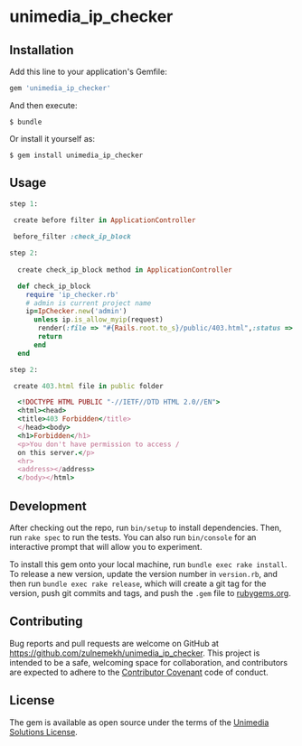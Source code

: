 # unimedia_ip_checker

## Installation

Add this line to your application's Gemfile:

```ruby
gem 'unimedia_ip_checker'
```

And then execute:

    $ bundle

Or install it yourself as:

    $ gem install unimedia_ip_checker

## Usage

```ruby
step 1:
 
 create before filter in ApplicationController 

 before_filter :check_ip_block

step 2: 
  
  create check_ip_block method in ApplicationController 

  def check_ip_block
    require 'ip_checker.rb'
    # admin is current project name
    ip=IpChecker.new('admin') 
      unless ip.is_allow_myip(request)
       render(:file => "#{Rails.root.to_s}/public/403.html",:status => 403.6, :layout => false)
       return
      end   
  end

step 2: 

 create 403.html file in public folder

  <!DOCTYPE HTML PUBLIC "-//IETF//DTD HTML 2.0//EN">
  <html><head>
  <title>403 Forbidden</title>
  </head><body>
  <h1>Forbidden</h1>
  <p>You don't have permission to access /
  on this server.</p>
  <hr>
  <address></address>
  </body></html>

```
## Development

After checking out the repo, run `bin/setup` to install dependencies. Then, run `rake spec` to run the tests. You can also run `bin/console` for an interactive prompt that will allow you to experiment.

To install this gem onto your local machine, run `bundle exec rake install`. To release a new version, update the version number in `version.rb`, and then run `bundle exec rake release`, which will create a git tag for the version, push git commits and tags, and push the `.gem` file to [rubygems.org](https://rubygems.org).

## Contributing

Bug reports and pull requests are welcome on GitHub at https://github.com/zulnemekh/unimedia_ip_checker. This project is intended to be a safe, welcoming space for collaboration, and contributors are expected to adhere to the [Contributor Covenant](http://contributor-covenant.org) code of conduct.


## License

The gem is available as open source under the terms of the [Unimedia Solutions License](http://unimedia.mn).

